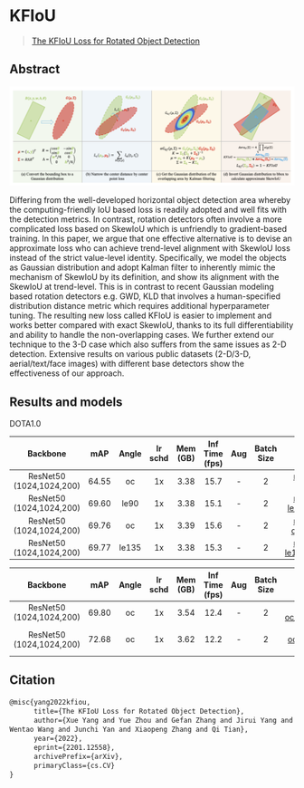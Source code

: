 # KFIoU

> [The KFIoU Loss for Rotated Object Detection](https://arxiv.org/pdf/2101.11952.pdf)

<!-- [ALGORITHM] -->

## Abstract

<div align=center>
<img src="https://raw.githubusercontent.com/zytx121/image-host/main/imgs/kfiou.png" width="800"/>
</div>

Differing from the well-developed horizontal object detection area whereby the computing-friendly IoU based loss is
readily adopted and well fits with the detection metrics. In contrast, rotation detectors often involve a more
complicated loss based on SkewIoU which is unfriendly to gradient-based training. In this paper, we argue that one
effective alternative is to devise an approximate loss who can achieve trend-level alignment with SkewIoU loss instead
of the strict value-level identity. Specifically, we model the objects as Gaussian distribution and adopt Kalman filter to
inherently mimic the mechanism of SkewIoU by its definition, and show its alignment with the SkewIoU at trend-level. This
is in contrast to recent Gaussian modeling based rotation detectors e.g. GWD, KLD that involves a human-specified
distribution distance metric which requires additional hyperparameter tuning. The resulting new loss called KFIoU is
easier to implement and works better compared with exact SkewIoU, thanks to its full differentiability and ability to
handle the non-overlapping cases. We further extend our technique to the 3-D case which also suffers from the same
issues as 2-D detection. Extensive results on various public datasets (2-D/3-D, aerial/text/face images) with different
base detectors show the effectiveness of our approach.

## Results and models

DOTA1.0

|         Backbone         |  mAP  | Angle | lr schd | Mem (GB) | Inf Time (fps) | Aug | Batch Size |                                                    Configs                                                     |                                                                                                                                                                                  Download                                                                                                                                                                                  |
| :----------------------: | :---: | :---: | :-----: | :------: | :------------: | :-: | :--------: | :------------------------------------------------------------------------------------------------------------: | :------------------------------------------------------------------------------------------------------------------------------------------------------------------------------------------------------------------------------------------------------------------------------------------------------------------------------------------------------------------------: |
| ResNet50 (1024,1024,200) | 64.55 |  oc   |   1x    |   3.38   |      15.7      |  -  |     2      | [rotated-retinanet-hbox-oc_r50_fpn_1x_dota](../rotated_retinanet/rotated-retinanet-hbox-oc_r50_fpn_1x_dota.py) |       [model](https://download.openmmlab.com/mmrotate/v0.1.0/rotated_retinanet/rotated_retinanet_hbb_r50_fpn_1x_dota_oc/rotated_retinanet_hbb_r50_fpn_1x_dota_oc-e8a7c7df.pth) \| [log](https://download.openmmlab.com/mmrotate/v0.1.0/rotated_retinanet/rotated_retinanet_hbb_r50_fpn_1x_dota_oc/rotated_retinanet_hbb_r50_fpn_1x_dota_oc_20220121_095315.log.json)       |
| ResNet50 (1024,1024,200) | 69.60 | le90  |   1x    |   3.38   |      15.1      |  -  |     2      |  [rotated-retinanet-hbox-le90_r50_fpn_kfiou_1x_dota](./rotated-retinanet-hbox-le90_r50_fpn_kfiou_1x_dota.py)   |   [model](https://download.openmmlab.com/mmrotate/v0.1.0/kfiou/rotated_retinanet_hbb_kfiou_r50_fpn_1x_dota_le90/rotated_retinanet_hbb_kfiou_r50_fpn_1x_dota_le90-03e02f75.pth) \| [log](https://download.openmmlab.com/mmrotate/v0.1.0/kfiou/rotated_retinanet_hbb_kfiou_r50_fpn_1x_dota_le90/rotated_retinanet_hbb_kfiou_r50_fpn_1x_dota_le90_20220209_173225.log.json)   |
| ResNet50 (1024,1024,200) | 69.76 |  oc   |   1x    |   3.39   |      15.6      |  -  |     2      |    [rotated-retinanet-hbox-oc_r50_fpn_kfiou_1x_dota](./rotated-retinanet-hbox-oc_r50_fpn_kfiou_1x_dota.py)     |       [model](https://download.openmmlab.com/mmrotate/v0.1.0/kfiou/rotated_retinanet_hbb_kfiou_r50_fpn_1x_dota_oc/rotated_retinanet_hbb_kfiou_r50_fpn_1x_dota_oc-c00be030.pth) \| [log](https://download.openmmlab.com/mmrotate/v0.1.0/kfiou/rotated_retinanet_hbb_kfiou_r50_fpn_1x_dota_oc/rotated_retinanet_hbb_kfiou_r50_fpn_1x_dota_oc_20220126_081643.log.json)       |
| ResNet50 (1024,1024,200) | 69.77 | le135 |   1x    |   3.38   |      15.3      |  -  |     2      | [rotated-retinanet-hbox-le135_r50_fpn_kfiou_1x_dota](./rotated-retinanet-hbox-le135_r50_fpn_kfiou_1x_dota.py)  | [model](https://download.openmmlab.com/mmrotate/v0.1.0/kfiou/rotated_retinanet_hbb_kfiou_r50_fpn_1x_dota_le135/rotated_retinanet_hbb_kfiou_r50_fpn_1x_dota_le135-0eaa4156.pth) \| [log](https://download.openmmlab.com/mmrotate/v0.1.0/kfiou/rotated_retinanet_hbb_kfiou_r50_fpn_1x_dota_le135/rotated_retinanet_hbb_kfiou_r50_fpn_1x_dota_le135_20220209_173257.log.json) |

|         Backbone         |  mAP  | Angle | lr schd | Mem (GB) | Inf Time (fps) | Aug | Batch Size |                                   Configs                                   |                                                                                                                                                  Download                                                                                                                                                  |
| :----------------------: | :---: | :---: | :-----: | :------: | :------------: | :-: | :--------: | :-------------------------------------------------------------------------: | :--------------------------------------------------------------------------------------------------------------------------------------------------------------------------------------------------------------------------------------------------------------------------------------------------------: |
| ResNet50 (1024,1024,200) | 69.80 |  oc   |   1x    |   3.54   |      12.4      |  -  |     2      |      [r3det-oc_r50_fpn_1x_dota](../r3det/r3det-oc_r50_fpn_1x_dota.py)       |                   [model](https://download.openmmlab.com/mmrotate/v0.1.0/r3det/r3det_r50_fpn_1x_dota_oc/r3det_r50_fpn_1x_dota_oc-b1fb045c.pth) \| [log](https://download.openmmlab.com/mmrotate/v0.1.0/r3det/r3det_r50_fpn_1x_dota_oc/r3det_r50_fpn_1x_dota_oc_20220126_191226.log.json)                   |
| ResNet50 (1024,1024,200) | 72.68 |  oc   |   1x    |   3.62   |      12.2      |  -  |     2      | [r3det-oc_r50_fpn_kfiou-ln_1x_dota](./r3det-oc_r50_fpn_kfiou-ln_1x_dota.py) | [model](https://download.openmmlab.com/mmrotate/v0.1.0/kfiou/r3det_kfiou_ln_r50_fpn_1x_dota_oc/r3det_kfiou_ln_r50_fpn_1x_dota_oc-8e7f049d.pth) \| [log](https://download.openmmlab.com/mmrotate/v0.1.0/kfiou/r3det_kfiou_ln_r50_fpn_1x_dota_oc/r3det_kfiou_ln_r50_fpn_1x_dota_oc_20220123_074507.log.json) |

## Citation

```
@misc{yang2022kfiou,
      title={The KFIoU Loss for Rotated Object Detection},
      author={Xue Yang and Yue Zhou and Gefan Zhang and Jirui Yang and Wentao Wang and Junchi Yan and Xiaopeng Zhang and Qi Tian},
      year={2022},
      eprint={2201.12558},
      archivePrefix={arXiv},
      primaryClass={cs.CV}
}
```
